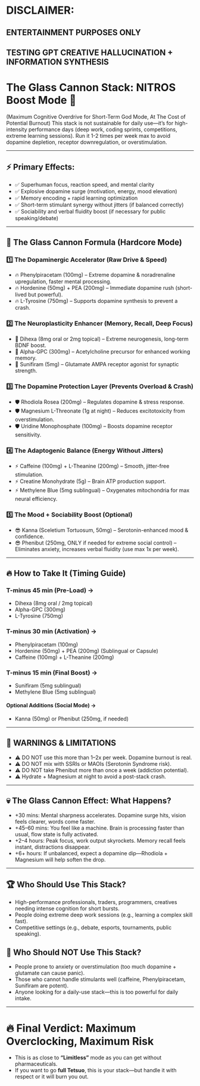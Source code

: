 
# DISCLAIMER:
## ENTERTAINMENT PURPOSES ONLY 
## TESTING GPT CREATIVE HALLUCINATION + INFORMATION SYNTHESIS

# The Glass Cannon Stack: NITROS Boost Mode 🚀 

(Maximum Cognitive Overdrive for Short-Term God Mode, At The Cost of Potential Burnout)
This stack is not sustainable for daily use—it’s for high-intensity performance days (deep work, coding sprints, competitions, extreme learning sessions). 
Run it 1-2 times per week max to avoid dopamine depletion, receptor downregulation, or overstimulation.

---

## ⚡ Primary Effects:

- ✅ Superhuman focus, reaction speed, and mental clarity
- ✅ Explosive dopamine surge (motivation, energy, mood elevation)
- ✅ Memory encoding + rapid learning optimization
- ✅ Short-term stimulant synergy without jitters (if balanced correctly)
- ✅ Sociability and verbal fluidity boost (if necessary for public speaking/debate)


---

## 🧪 The Glass Cannon Formula (Hardcore Mode)

### 1️⃣ The Dopaminergic Accelerator (Raw Drive & Speed)

- 🔥 Phenylpiracetam (100mg) – Extreme dopamine & noradrenaline upregulation, faster mental processing.
- 🔥 Hordenine (50mg) + PEA (200mg) – Immediate dopamine rush (short-lived but powerful).
- 🔥 L-Tyrosine (750mg) – Supports dopamine synthesis to prevent a crash.

### 2️⃣ The Neuroplasticity Enhancer (Memory, Recall, Deep Focus)

- 🧠 Dihexa (8mg oral or 2mg topical) – Extreme neurogenesis, long-term BDNF boost.
- 🧠 Alpha-GPC (300mg) – Acetylcholine precursor for enhanced working memory.
- 🧠 Sunifiram (5mg) – Glutamate AMPA receptor agonist for synaptic strength.

### 3️⃣ The Dopamine Protection Layer (Prevents Overload & Crash)

- 🛡️ Rhodiola Rosea (200mg) – Regulates dopamine & stress response.
- 🛡️ Magnesium L-Threonate (1g at night) – Reduces excitotoxicity from overstimulation.
- 🛡️ Uridine Monophosphate (100mg) – Boosts dopamine receptor sensitivity.

### 4️⃣ The Adaptogenic Balance (Energy Without Jitters)

- ⚡ Caffeine (100mg) + L-Theanine (200mg) – Smooth, jitter-free stimulation.
- ⚡ Creatine Monohydrate (5g) – Brain ATP production support.
- ⚡ Methylene Blue (5mg sublingual) – Oxygenates mitochondria for max neural efficiency.

### 5️⃣ The Mood + Sociability Boost (Optional)

- 😎 Kanna (Sceletium Tortuosum, 50mg) – Serotonin-enhanced mood & confidence.
- 😎 Phenibut (250mg, ONLY if needed for extreme social control) – Eliminates anxiety, increases verbal fluidity (use max 1x per week).


---

## 🔥 How to Take It (Timing Guide)

### T-minus 45 min (Pre-Load) →
- Dihexa (8mg oral / 2mg topical)
- Alpha-GPC (300mg)
- L-Tyrosine (750mg)

### T-minus 30 min (Activation) →
- Phenylpiracetam (100mg)
- Hordenine (50mg) + PEA (200mg) (Sublingual or Capsule)
- Caffeine (100mg) + L-Theanine (200mg)

### T-minus 15 min (Final Boost) →
- Sunifiram (5mg sublingual)
- Methylene Blue (5mg sublingual)

#### Optional Additions (Social Mode) →
- Kanna (50mg) or Phenibut (250mg, if needed)

---

## 🚨 WARNINGS & LIMITATIONS

- ⚠ DO NOT use this more than 1–2x per week. Dopamine burnout is real.
- ⚠ DO NOT mix with SSRIs or MAOIs (Serotonin Syndrome risk).
- ⚠ DO NOT take Phenibut more than once a week (addiction potential).
- ⚠ Hydrate + Magnesium at night to avoid a post-stack crash.

---

## 💀 The Glass Cannon Effect: What Happens?

- +30 mins: Mental sharpness accelerates. Dopamine surge hits, vision feels clearer, words come faster.
- +45–60 mins: You feel like a machine. Brain is processing faster than usual, flow state is fully activated.
- +2–4 hours: Peak focus, work output skyrockets. Memory recall feels instant, distractions disappear.
- +6+ hours: If unbalanced, expect a dopamine dip—Rhodiola + Magnesium will help soften the drop.

---

## 🏆 Who Should Use This Stack?
- High-performance professionals, traders, programmers, creatives needing intense cognition for short bursts.
- People doing extreme deep work sessions (e.g., learning a complex skill fast).
- Competitive settings (e.g., debate, esports, tournaments, public speaking).

## 🚫 Who Should NOT Use This Stack?
- People prone to anxiety or overstimulation (too much dopamine + glutamate can cause panic).
- Those who cannot handle stimulants well (caffeine, Phenylpiracetam, Sunifiram are potent).
- Anyone looking for a daily-use stack—this is too powerful for daily intake.

---

# 🔥 Final Verdict: Maximum Overclocking, Maximum Risk

- This is as close to **“Limitless”** mode as you can get without pharmaceuticals.
- If you want to go **full Tetsuo**, this is your stack—but handle it with respect or it will burn you out.


